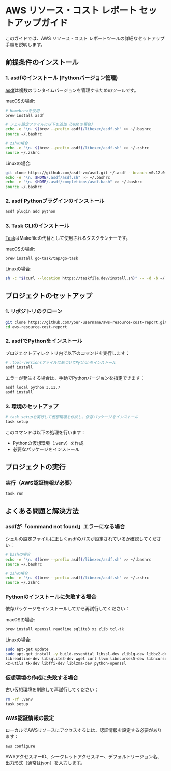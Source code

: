 # AWS リソース・コスト レポート セットアップガイド

このガイドでは、AWS リソース・コスト レポートツールの詳細なセットアップ手順を説明します。

## 前提条件のインストール

### 1. asdfのインストール (Pythonバージョン管理)

[asdf](https://asdf-vm.com/)は複数のランタイムバージョンを管理するためのツールです。

macOSの場合:
```bash
# Homebrewを使用
brew install asdf

# シェル設定ファイルに以下を追加（bashの場合）
echo -e "\n. $(brew --prefix asdf)/libexec/asdf.sh" >> ~/.bashrc
source ~/.bashrc

# zshの場合
echo -e "\n. $(brew --prefix asdf)/libexec/asdf.sh" >> ~/.zshrc
source ~/.zshrc
```

Linuxの場合:
```bash
git clone https://github.com/asdf-vm/asdf.git ~/.asdf --branch v0.12.0
echo -e "\n. $HOME/.asdf/asdf.sh" >> ~/.bashrc
echo -e "\n. $HOME/.asdf/completions/asdf.bash" >> ~/.bashrc
source ~/.bashrc
```

### 2. asdf Pythonプラグインのインストール

```bash
asdf plugin add python
```

### 3. Task CLIのインストール

[Task](https://taskfile.dev/)はMakefileの代替として使用されるタスクランナーです。

macOSの場合:
```bash
brew install go-task/tap/go-task
```

Linuxの場合:
```bash
sh -c "$(curl --location https://taskfile.dev/install.sh)" -- -d -b ~/.local/bin
```

## プロジェクトのセットアップ

### 1. リポジトリのクローン

```bash
git clone https://github.com/your-username/aws-resource-cost-report.git
cd aws-resource-cost-report
```

### 2. asdfでPythonをインストール

プロジェクトディレクトリ内で以下のコマンドを実行します：

```bash
# .tool-versionsファイルに基づいてPythonをインストール
asdf install
```

エラーが発生する場合は、手動でPythonバージョンを指定できます：

```bash
asdf local python 3.11.7
asdf install
```

### 3. 環境のセットアップ

```bash
# task setupを実行して仮想環境を作成し、依存パッケージをインストール
task setup
```

このコマンドは以下の処理を行います：
- Pythonの仮想環境（.venv）を作成
- 必要なパッケージをインストール

## プロジェクトの実行

### 実行（AWS認証情報が必要）

```bash
task run
```

## よくある問題と解決方法

### asdfが「command not found」エラーになる場合

シェルの設定ファイルに正しくasdfのパスが設定されているか確認してください：

```bash
# bashの場合
echo -e "\n. $(brew --prefix asdf)/libexec/asdf.sh" >> ~/.bashrc
source ~/.bashrc

# zshの場合
echo -e "\n. $(brew --prefix asdf)/libexec/asdf.sh" >> ~/.zshrc
source ~/.zshrc
```

### Pythonのインストールに失敗する場合

依存パッケージをインストールしてから再試行してください：

macOSの場合:
```bash
brew install openssl readline sqlite3 xz zlib tcl-tk
```

Linuxの場合:
```bash
sudo apt-get update
sudo apt-get install -y build-essential libssl-dev zlib1g-dev libbz2-dev \
libreadline-dev libsqlite3-dev wget curl llvm libncurses5-dev libncursesw5-dev \
xz-utils tk-dev libffi-dev liblzma-dev python-openssl
```

### 仮想環境の作成に失敗する場合

古い仮想環境を削除して再試行してください：

```bash
rm -rf .venv
task setup
```

### AWS認証情報の設定

ローカルでAWSリソースにアクセスするには、認証情報を設定する必要があります：

```bash
aws configure
```

AWSアクセスキーID、シークレットアクセスキー、デフォルトリージョン名、出力形式（通常はjson）を入力します。
